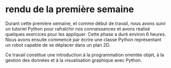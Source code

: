 # rendu de la première semaine
Durant cette première semaine, et comme début de travail, nous avons suivi un tutoriel Python pour rafraîchir nos connaissances et avons réalisé quelques exercices pour les appliquer. Cette phase a duré environ 6 heures. Nous avons ensuite commencé par écrire une classe Python représentant un robot capable de se déplacer dans un plan 2D.

Ce travail constitue une introduction à la programmation orientée objet, à la gestion des données et à la visualisation graphique avec Python.

